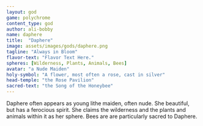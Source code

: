 ```yaml
---
layout: god
game: polychrome
content_type: god
author: ali-bobby
name: daphere
title:  "Daphere"
image: assets/images/gods/daphere.png
tagline: "Always in Bloom"
flavor-text: "Flavor Text Here."
spheres: [Wilderness, Plants, Animals, Bees]
avatar: "a Nude Maiden"
holy-symbol: "A flower, most often a rose, cast in silver"
head-temple: "the Rose Pavilion"
sacred-text: "the Song of the Honeybee"
---
```


Daphere often appears as young lithe maiden, often nude. She beautiful, but has a ferocious spirit. She claims the wilderness and the plants and animals within it as her sphere. Bees are are particularly sacred to Daphere.
